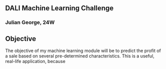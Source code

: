 ## DALI Machine Learning Challenge

### Julian George, 24W

## Objective

The objective of my machine learning module will be to predict the profit of a sale based on several pre-determined characteristics. This is a useful, real-life application, because
